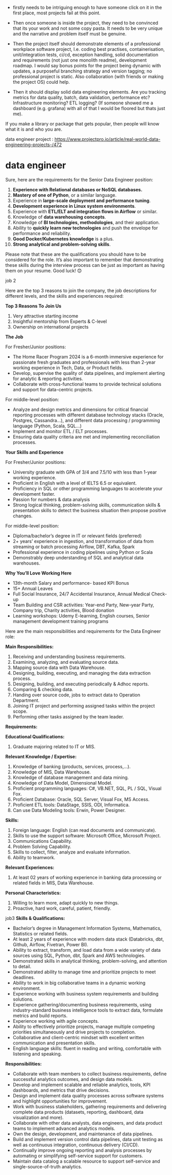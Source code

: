 - firstly needs to be intriguing enough to have someone click on it in the first place, most projects fail at this point.
    
- Then once someone is inside the project, they need to be convinced that its your work and not some copy pasta. It needs to be very unique and the narrative and problem itself must be genuine.
    
- Then the project itself should demonstrate elements of a professional workplace software project, I.e. coding best practises, containerisation, unit/integration tests, ci/cd, exception handling, solid documentation and requirements (not just one monolith readme), development roadmap. I would say bonus points for the project being dynamic with updates, a purposeful branching strategy and version tagging; no professional project is static. Also collaboration (with friends or making the project OS) could help.
    
- Then it should display solid data engineering elements. Are you tracking metrics for data quality, batch, data validation, performance etc? Infrastructure monitoring? ETL logging? (If someone showed me a dashboard (e.g. grafana) with all of that I would be floored but thats just me).

If you make a library or package that gets popular, then people will know what it is and who you are.


data engineer project : 
https://www.projectpro.io/article/real-world-data-engineering-projects-/472



# data engineer 
Sure, here are the requirements for the Senior Data Engineer position:

1. **Experience with Relational databases or NoSQL databases.**
2. **Mastery of one of Python**, or a similar language.
3. Experience in **large-scale deployment and performance tuning**.
4. **Development experience in Linux system environments**.
5. Experience with **ETL/ELT and integration flows in Airflow** or similar.
6. Knowledge of **data warehousing concepts**.
7. Knowledge of **BI technologies, methodologies**, and their application.
8. Ability to **quickly learn new technologies** and push the envelope for performance and reliability.
9. **Good Docker/Kubernetes knowledge** is a plus.
10. **Strong analytical and problem-solving skills**.

Please note that these are the qualifications you should have to be considered for the role. It’s also important to remember that demonstrating these skills during the interview process can be just as important as having them on your resume. Good luck! 😊



job 2 

Here are the top 3 reasons to join the company, the job descriptions for different levels, and the skills and experiences required:

**Top 3 Reasons To Join Us**

1. Very attractive starting income
2. Insightful mentorship from Experts & C-level
3. Ownership on international projects

**The Job**

For Fresher/Junior positions:

- The Home Racer Program 2024 is a 6-month immersive experience for passionate fresh graduates and professionals with less than 2-year working experience in Tech, Data, or Product fields.
- Develop, supervise the quality of data pipelines, and implement alerting for analytic & reporting activities.
- Collaborate with cross-functional teams to provide technical solutions and support for data-centric projects.

For middle-level position:

- Analyze and design metrics and dimensions for critical financial reporting processes with different database technology stacks (Oracle, Postgres, Cassandra…), and different data processing / programming language (Python, Scala, SQL…)
- Implement and monitor ETL / ELT processes.
- Ensuring data quality criteria are met and implementing reconciliation processes.

**Your Skills and Experience**

For Fresher/Junior positions:

- University graduate with GPA of 3/4 and 7.5/10 with less than 1-year working experience.
- Proficient in English with a level of IELTS 6.5 or equivalent.
- Proficiency in SQL or other programming languages to accelerate your development faster.
- Passion for numbers & data analysis
- Strong logical thinking, problem-solving skills, communication skills & presentation skills to detect the business situation then propose positive changes.

For middle-level position:

- Diploma/bachelor’s degree in IT or relevant fields (preferred)
- 2+ years’ experience in ingestion, and transformation of data from streaming or batch processing Airflow, DBT, Kafka, Spark
- Professional experience in coding pipelines using Python or Scala
- Demonstrably deep understanding of SQL and analytical data warehouses.

**Why You’ll Love Working Here**

- 13th-month Salary and performance- based KPI Bonus
- 15+ Annual Leaves
- Full Social Insurance, 24/7 Accidental Insurance, Annual Medical Check-up
- Team Building and CSR activities: Year-end Party, New-year Party, Company trip, Charity activities, Blood donation
- Learning workshops: Udemy E-learning, English courses, Senior management development training programs


Here are the main responsibilities and requirements for the Data Engineer role:

**Main Responsibilities:**

1. Receiving and understanding business requirements.
2. Examining, analyzing, and evaluating source data.
3. Mapping source data with Data Warehouse.
4. Designing, building, executing, and managing the data extraction process.
5. Designing, building, and executing periodically & Adhoc reports.
6. Comparing & checking data.
7. Handing over source code, jobs to extract data to Operation Department.
8. Joining IT project and performing assigned tasks within the project scope.
9. Performing other tasks assigned by the team leader.

**Requirements:**

**Educational Qualifications:**

1. Graduate majoring related to IT or MIS.

**Relevant Knowledge / Expertise:**

1. Knowledge of banking (products, services, process,…).
2. Knowledge of MIS, Data Warehouse.
3. Knowledge of database management and data mining.
4. Knowledge of Data Model, Dimensional Model.
5. Proficient programming languages: C#, VB.NET, SQL, PL / SQL, Visual Fox.
6. Proficient Database: Oracle, SQL Server, Visual Fox, MS Access.
7. Proficient ETL tools: DataStage, SSIS, ODI, Informatica.
8. Can use Data Modeling tools: Erwin, Power Designer.

**Skills:**

1. Foreign language: English (can read documents and communicate).
2. Skills to use the support software: Microsoft Office, Microsoft Project.
3. Communications Capability.
4. Problem Solving Capability.
5. Skills to collect, filter, analyze and evaluate information.
6. Ability to teamwork.

**Relevant Experiences:**

1. At least 02 years of working experience in banking data processing or related fields in MIS, Data Warehouse.

**Personal Characteristics:**

1. Willing to learn more, adapt quickly to new things.
2. Proactive, hard work, careful, patient, friendly.


job3 
**Skills & Qualifications:**

- Bachelor’s degree in Management Information Systems, Mathematics, Statistics or related fields.
- At least 2 years of experience with modern data stack (Databricks, dbt, Github, Airflow, Fivetran, Power BI).
- Ability to extract, transform, and load data from a wide variety of data sources using SQL, Python, dbt, Spark and AWS technologies.
- Demonstrated skills in analytical thinking, problem-solving, and attention to detail.
- Demonstrated ability to manage time and prioritize projects to meet deadlines.
- Ability to work in big collaborative teams in a dynamic working environment.
- Experience working with business system requirements and building solutions.
- Experience gathering/documenting business requirements, using industry-standard business intelligence tools to extract data, formulate metrics and build reports.
- Experience working with agile concepts.
- Ability to effectively prioritize projects, manage multiple competing priorities simultaneously and drive projects to completion.
- Collaborative and client-centric mindset with excellent written communication and presentation skills.
- English language skills: fluent in reading and writing, comfortable with listening and speaking.

**Responsibilities:**

- Collaborate with team members to collect business requirements, define successful analytics outcomes, and design data models.
- Develop and implement scalable and reliable analytics, tools, KPI dashboards, and metrics that drive decisions.
- Design and implement data quality processes across software systems and highlight opportunities for improvement.
- Work with business stakeholders, gathering requirements and delivering complete data products (datasets, reporting, dashboard, data visualization and more).
- Collaborate with other data analysts, data engineers, and data product teams to implement advanced analytics models.
- Own the design, development, and maintenance of data pipelines.
- Build and implement version control data pipelines, data unit testing as well as continuous integration, continuous delivery (CI/CD).
- Continually improve ongoing reporting and analysis processes by automating or simplifying self-service support for customers.
- Maintain data catalog a scalable resource to support self-service and single-source-of-truth analytics.